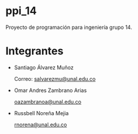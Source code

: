 # ppi_14
Proyecto de programación para ingeniería grupo 14.

# Integrantes
- Santiago Álvarez Muñoz

  Correo: salvarezmu@unal.edu.co

- Omar Andres Zambrano Arias

  oazambranoa@unal.edu.co

- Russbell Noreña Mejia

  rnorena@unal.edu.co
